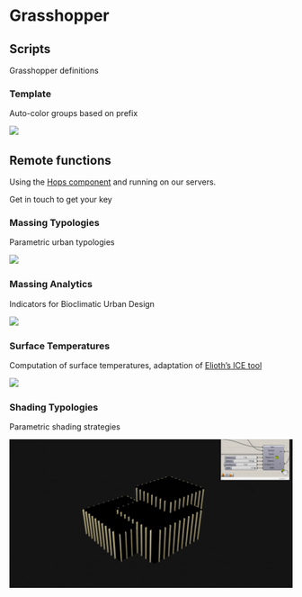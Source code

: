 # Grasshopper

## Scripts

Grasshopper definitions

### Template

Auto-color groups based on prefix  

![](https://github.com/echoesparis/scripts/blob/main/img/os_gh-template.gif)



## Remote functions

Using the [Hops component](https://developer.rhino3d.com/guides/compute/hops-component/) and running on our servers. 

Get in touch to get your key 

### Massing Typologies

Parametric urban typologies

![](https://github.com/echoesparis/scripts/blob/main/img/urb_massing-typologies.gif)



### Massing Analytics

Indicators for Bioclimatic Urban Design 

![](https://github.com/echoesparis/scripts/blob/main/img/ee_massing-analytics.gif)



### Surface Temperatures

Computation of surface temperatures, adaptation of [Elioth’s ICE tool](https://github.com/Art-Ev/ICEtool) 

![](https://github.com/echoesparis/scripts/blob/main/img/ee_surface%20temperature_example.gif)

### Shading Typologies

Parametric shading strategies 

![](https://github.com/echoesparis/Grasshopper-scripts/blob/main/img/ad_louvers.gif)
